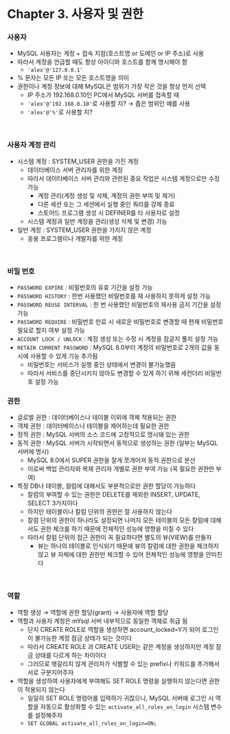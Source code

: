 # Chapter 3. 사용자 및 권한

### 사용자

- MySQL 사용자는 계정 + 접속 지점(호스트명 or 도메인 or IP 주소)로 사용
- 따라서 계정을 언급할 때도 항상 아이디와 호스트를 함께 명시해야 함
    - `'alex'@'127.0.0.1'`
- % 문자는 모든 IP 또는 모든 호스트명을 의미
- 권한이나 계정 정보에 대해 MySQL은 범위가 가장 작은 것을 항상 먼저 선택
    - IP 주소가 192.168.0.10인 PC에서 MySQL 서버를 접속할 때
    - `'alex'@'192.168.0.10'`로 사용할 지?  → 좁은 범위인 얘를 사용
    - `'alex'@'%'`로 사용할 지?

<br>

### 사용자 계정 관리

- 시스템 계정 : SYSTEM_USER 권한을 가진 계정
    - 데이터베이스 서버 관리자를 위한 계정
    - 따라서 데이터베이스 서버 관리와 관련된 중요 작업은 시스템 계정으로만 수정 가능
        - 계정 관리(계정 생성 및 삭제, 계정의 권한 부여 및 제거)
        - 다른 세션 또는 그 세션에서 실행 중인 쿼리를 강제 종료
        - 스토어드 프로그램 생성 시 DEFINER를 타 사용자로 설정
    - 시스템 계정과 일반 계정을 관리(생성 삭제 및 변경) 가능
- 일반 계정 : SYSTEM_USER 권한을 가지지 않은 계정
    - 응용 프로그램이나 개발자를 위한 계정

<br>

### 비밀 번호

- `PASSWORD EXPIRE` : 비밀번호의 유효 기간을 설정 가능
- `PASSWORD HISTORY` : 한번 사용했던 비밀번호를 재 사용하지 못하게 설정 가능
- `PASSWORD REUSE INTERVAL` : 한 번 사용했던 비밀번호의 재사용 금지 기간을 설정 가능
- `PASSWORD REQUIRE` : 비밀번호 만료 시 새로운 비밀번호로 변경할 때 현재 비밀번호 필요로 할지 여부 설정 가능
- `ACCOUNT LOCK / UNLOCK` : 계정 생성 또는 수정 시 계정을 잠글지 풀지 설정 가능
- `RETAIN CURRENT PASSWORD` : MySQL 8.0부터 계정의 비밀번호로 2개의 값을 동시에 사용할 수 있게 기능 추가됨
    - 비밀번호는 서비스가 실행 중인 상태에서 변경이 불가능했음
    - 따라서 서비스를 중단시키지 않아도 변경할 수 있게 하기 위해 세컨더리 비밀번호 설정 가능

### 권한

- 글로벌 권한 : 데이터베이스나 테이블 이외에 객체 적용되는 권한
- 객체 권한 : 데이터베이스나 테이블을 제어하는데 필요한 권한
- 정적 권한 : MySQL 서버의 소스 코드에 고정적으로 명시돼 있는 권한
- 동적 권한 : MySQL 서버가 시작되면서 동적으로 생성하는 권한 (일부는 MySQL 서버에 명시)
    - MySQL 8.0에서 SUPER 권한을 잘게 쪼개어져 동적 권한으로 분산
    - 이로써 백업 관리자와 복제 관리자 개별로 권한 부여 가능 (꼭 필요한 권한만 부여)
- 특정 DB나 테이블, 컬럼에 대해서도 부분적으로만 권한 할당이 가능하다
    - 칼럼의 부여할 수 있는 권한은 DELETE를 제외한 INSERT, UPDATE, SELECT 3가지이다
    - 하지만 테이블이나 칼럼 단위의 권한은 잘 사용하지 않는다
    - 칼럼 단위의 권한이 하나라도 설정되면 나머지 모든 테이블의 모든 칼럼에 대해서도 권한 체크를 하기 때문에 전체적인 성능에 영향을 미칠 수 있다
    - 따라서 칼럼 단위의 접근 권한이 꼭 필요하다면 별도의 뷰(VIEW)를 만들자
        - 뷰는 하나의 테이블로 인식되기 때문에 뷰의 칼럼에 대한 권한을 체크하지 않고 뷰 자체에 대한 권한만 체크할 수 있어 전체적인 성능에 영향을 안미친다

<br>

### 역할

- 역할 생성 → 역할에 권한 할당(grant) → 사용자에 역할 할당
- 역할과 사용자 계정은 mYsql 서버 내부적으로 동일한 객체로 취급 됨
    - 단지 CREATE ROLE로 역할을 생성하면 account_locked=Y가 되어 로그인이 불가능한 계정 잠금 상태가 되는 것이다
    - 따라서 CREATE ROLE 과 CREATE USER는 같은 계정을 생성하지만 계정 잠금 상태를 다르게 하는 차이이다
    - 그러므로 헷갈리지 않게 관리자가 식별할 수 있는 prefix나 키워드를 추가해서 서로 구분지어주자
- 역할을 생성하여 사용자에게 부여해도 SET ROLE 명령을 실행하지 않는다면 권한이 적용되지 않는다
    - 일일히 SET ROLE 명령어를 입력하기 귀찮으니, MySQL 서버에 로그인 시 역할을 자동으로 활성화할 수 있는 `activate_all_roles_on_login` 시스템 변수를 설정해주자
    - `SET GLOBAL activate_all_roles_on_login=ON;`
